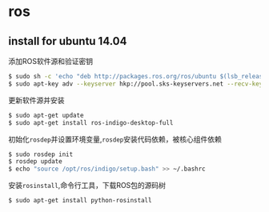 # ros

## install for ubuntu 14.04

添加ROS软件源和验证密钥
```sh
$ sudo sh -c 'echo "deb http://packages.ros.org/ros/ubuntu $(lsb_release -sc) main" > /etc/apt/sources.list.d/ros-latest.list'
$ sudo apt-key adv --keyserver hkp://pool.sks-keyservers.net --recv-key 0xB01FA116
```

更新软件源并安装
```sh
$ sudo apt-get update
$ sudo apt-get install ros-indigo-desktop-full
```

初始化`rosdep`并设置环境变量,`rosdep`安装代码依赖，被核心组件依赖
```sh
$ sudo rosdep init
$ rosdep update
$ echo "source /opt/ros/indigo/setup.bash" >> ~/.bashrc
```

安装`rosinstall`,命令行工具，下载ROS包的源码树
```sh
$ sudo apt-get install python-rosinstall
```
